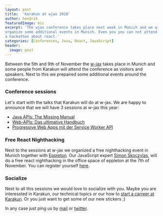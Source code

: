 ```yaml
---
layout: post
title:  'Karakun at wjax 2018'
author: hendrik
featuredImage: mic
excerpt: 'The wjax conference takes place next week in Munich and we will do some sessions at the conference and 
organize some additional events in Munich. Even you you can not attend the conference we would love to invite you to
a hackathon about react.'
categories: [Conferences, Java, React, JavaScript]
header:
  image: post
---
```

Between the 5th and 9th of November the [w-jax](https://jax.de) takes place in Munich and some people from Karakun
will attend the conference as visitors and speakers. Next to this we prepaired some additional events around the 
conference.

### Conference sessions
Let's start with the talks that Karakun will do at w-jax. We are happy to announce that we will have 3 sessions at 
w-jax this year:

* [Java APIs: The Missing Manual](https://jax.de/core-java-jvm-languages/java-apis-the-missing-manual/)
* [Web-APIs: Das ultimative Handbuch](https://jax.de/web-development-javascript/web-apis-das-ultimative-handbuch/)
* [Progressive Web Apps mit der Service Worker API](https://jax.de/web-development-javascript/progressive-web-apps-mit-der-service-worker-api/)

### Free React Nighthacking
Next to the sessions at w-jax we organized a free nighthacking event in Munich together with 
[Eppleton](https://eppleton.de). Our JavaScript expert [Simon Skoczylas](/people/simon.html), will do a free react 
nighthacking in the office space of eppleton at the 7th of November. You can register yourself 
[here](https://eppleton.de/kurse/react-nighthacking-mit-simon-skoczylas-eintritt-frei_55.html).

### Socialize
Next to all this sessions we would love to socialize with you. Maybe you are interessted in Karakun, our technical
topics or our how to [start a carreer at Karakun](you-at-karakun/). Or you just want to get some of our new stickers ;)

In any case just ping us by [mail](mailto:hendrik.ebbers@karakun.com) or 
[twitter](https://twitter.com/hendrikEbbers/).
